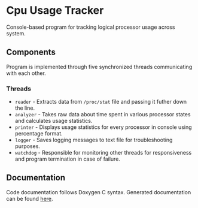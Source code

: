 # Cpu Usage Tracker
Console-based program for tracking logical processor usage across system.

## Components
Program is implemented through five synchronized threads communicating with each other.

### Threads
- `reader` - Extracts data from `/proc/stat` file and passing it futher down the line.
- `analyzer` - Takes raw data about time spent in various processor states and calculates usage statistics.
- `printer` - Displays usage statistics for every processor in console using percentage format.
- `logger` - Saves logging messages to text file for troubleshooting purposes.
- `watchdog` - Responsible for monitoring other threads for responsiveness and program termination in case of failure.
<!--
### Libraries
- `circbuf` - Simple circular buffer library following object-oriented design schemes.
-->

## Documentation
Code documentation follows Doxygen C syntax. Generated documentation can be found [here](doc/html/index.html).
